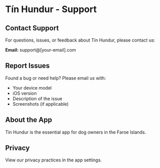 # Tín Hundur - Support

## Contact Support
For questions, issues, or feedback about Tín Hundur, please contact us:

**Email:** support@[your-email].com

## Report Issues
Found a bug or need help? Please email us with:
- Your device model
- iOS version
- Description of the issue
- Screenshots (if applicable)

## About the App
Tín Hundur is the essential app for dog owners in the Faroe Islands.

## Privacy
View our privacy practices in the app settings.
